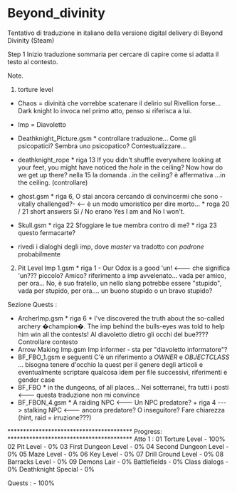 # Beyond_divinity
Tentativo di traduzione in italiano della versione digital delivery di Beyond Divinity (Steam)

Step 1
Inizio traduzione sommaria per cercare di capire come si adatta il testo al contesto.

Note.
01. torture level
- Chaos = divinità che vorrebbe scatenare il delirio sul Rivellion forse... Dark knight lo invoca nel primo atto, penso si riferisca a lui.
- Imp = Diavoletto

- Deathknight_Picture.gsm * controllare traduzione... Come gli psicopatici? Sembra uno psicopatico? Contestualizzare...

- deathknight_rope * riga 13 If you didn't shuffle everywhere looking at your feet, you might have noticed the *hole* in the ceiling? Now how do we get up there? nella 15 la domanda ..in the ceiling? è affermativa ...in the ceiling. (controllare)

- ghost.gsm * riga 6, O stai ancora cercando di convincermi che sono -vitally challenged?- <-- è un modo umoristico per dire morto...
            * roga 20 / 21 short answers Si / No erano Yes I am and No I won't.

- Skull.gsm * riga 22 Sfoggiare le tue membra contro di me? 
            * riga 23 questo fermacarte?

- rivedi i dialoghi degli imp, dove *master* va tradotto con *padrone* probabilmente

02. Pit Level
Imp 1.gsm * riga 1 - Our Odox is a good 'un! <--- che significa 'un??? piccolo? Amico? riferimento a imp avvelenato... vada per amico, per ora... No, è suo fratello, un nello slang potrebbe essere "stupido", vada per stupido, per ora.... un buono stupido o un bravo stupido?


Sezione Quests :
- ArcherImp.gsm * riga 6 * 
I've discovered the truth about the so-called archery �champion�. The imp behind the bulls-eyes was told to help him win all the contests!
Al diavoletto dietro gli occhi del bue???? Controllare contesto
- Arrow Making Imp.gsm 
Imp informer - sta per "diavoletto informatore"?
- BF_FBO_1.gsm e seguenti
C'è un riferimento a $OWNER$ e $OBJECTCLASS$ ... bisogna tenere d'occhio la quest per il genere degli articoli e eventualmente scriptare qualcosa
idem per file successivi, riferimenti e gender case
- BF_FBO * in the dungeons, of all places... Nei sotterranei, fra tutti i posti <--- questa traduzione non mi convince
- BF_FBON_4.gsm * A raiding NPC <--- Un NPC predatore? + riga 4 ---> stalking NPC <--- ancora predatore? O inseguitore? Fare chiarezza (hint, raid = irruzione???)

 **************************************** Progress: ****************************************
Atto 1 :
    01 Torture Level        - 100%
    02 Pit Level            - 0%
    03 First Dungeon Level  - 0%
    04 Second Dungeon Level - 0%
    05 Maze Level           - 0%
    06 Key Level            - 0%
    07 Drill Ground Level   - 0%
    08 Barracks Level       - 0%
    09 Demons Lair          - 0%
    Battlefields            - 0%
    Class dialogs           - 0%
    Deathknight Special     - 0%

Quests :                    - 100%